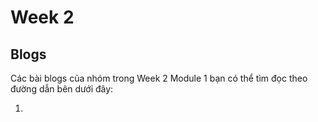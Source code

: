 # Week 2

## Blogs
Các bài blogs của nhóm trong Week 2 Module 1 bạn có thể tìm đọc theo đường dẫn bên dưới đây:

1. 
